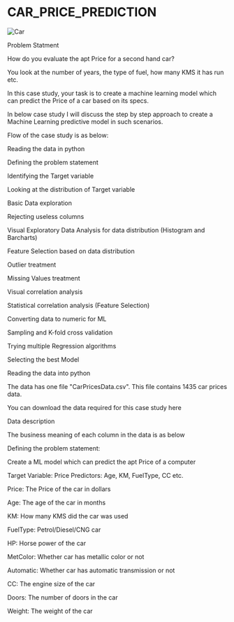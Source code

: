 # CAR_PRICE_PREDICTION

![Car](https://user-images.githubusercontent.com/118731707/226593398-b5d5465b-9a52-4e0a-a518-536bca3804ca.PNG)

Problem Statment

How do you evaluate the apt Price for a second hand car?

You look at the number of years, the type of fuel, how many KMS it has run etc.

In this case study, your task is to create a machine learning model which can predict the Price of a car based on its specs.

In below case study I will discuss the step by step approach to create a Machine Learning predictive model in such scenarios.

Flow of the case study is as below:

Reading the data in python

Defining the problem statement

Identifying the Target variable

Looking at the distribution of Target variable

Basic Data exploration

Rejecting useless columns

Visual Exploratory Data Analysis for data distribution (Histogram and Barcharts)

Feature Selection based on data distribution

Outlier treatment

Missing Values treatment

Visual correlation analysis

Statistical correlation analysis (Feature Selection)

Converting data to numeric for ML

Sampling and K-fold cross validation

Trying multiple Regression algorithms

Selecting the best Model

Reading the data into python

The data has one file "CarPricesData.csv". This file contains 1435 car prices data.

You can download the data required for this case study here

Data description

The business meaning of each column in the data is as below

Defining the problem statement:

Create a ML model which can predict the apt Price of a computer

Target Variable: Price
Predictors: Age, KM, FuelType, CC etc.

Price: The Price of the car in dollars

Age: The age of the car in months

KM: How many KMS did the car was used

FuelType: Petrol/Diesel/CNG car

HP: Horse power of the car

MetColor: Whether car has metallic color or not

Automatic: Whether car has automatic transmission or not

CC: The engine size of the car

Doors: The number of doors in the car

Weight: The weight of the car
